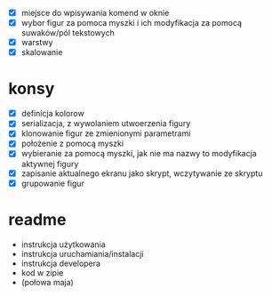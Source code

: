-[x] miejsce do wpisywania komend w oknie
-[x] wybor figur za pomoca myszki i ich modyfikacja za pomocą suwaków/pól tekstowych
-[x] warstwy
-[x] skalowanie
# konsy
-[x] definicja kolorow
-[x] serializacja, z wywolaniem utwoerzenia figury
-[x] klonowanie figur ze zmienionymi parametrami
-[x] położenie z pomocą myszki
-[x] wybieranie za pomocą myszki, jak nie ma nazwy to modyfikacja aktywnej figury
-[x] zapisanie aktualnego ekranu jako skrypt, wczytywanie ze skryptu
-[x] grupowanie figur
# readme
- instrukcja użytkowania
- instrukcja uruchamiania/instalacji
- instrukcja developera
- kod w zipie
- (połowa maja)